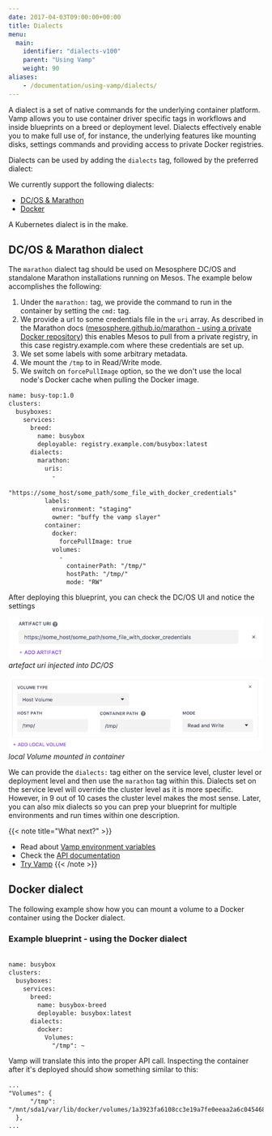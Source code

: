 ```yaml
---
date: 2017-04-03T09:00:00+00:00
title: Dialects
menu:
  main:
    identifier: "dialects-v100"
    parent: "Using Vamp"
    weight: 90
aliases:
    - /documentation/using-vamp/dialects/  
---
```


A dialect is a set of native commands for the underlying container platform.  Vamp allows you to use container driver
specific tags in workflows and inside blueprints on a breed or deployment level. Dialects effectively enable you to make
full use of, for instance, the underlying features like mounting disks, settings commands and providing access to private
Docker registries.

Dialects can be used by adding the `dialects` tag, followed by the preferred dialect:

We currently support the following dialects:

* [DC/OS & Marathon](/documentation/using-vamp/v1.0.0/dialects/#dc-os-marathon-dialect)
* [Docker](/documentation/using-vamp/v1.0.0/dialects/#docker-dialect)

A Kubernetes dialect is in the make.

## DC/OS & Marathon dialect

The `marathon` dialect tag should be used on Mesosphere DC/OS and standalone Marathon installations running on Mesos.
The example below accomplishes the following:

1. Under the `marathon:` tag, we provide the command to run in the container by setting the `cmd:` tag.
2. We provide a url to some credentials file in the `uri` array. As described in the Marathon docs ([mesosphere.github.io/marathon - using a private Docker repository](https://mesosphere.github.io/marathon/docs/native-docker.html#using-a-private-docker-repository)) this enables Mesos
to pull from a private registry, in this case registry.example.com where these credentials are set up.
3. We set some labels with some arbitrary metadata.
4. We mount the `/tmp` to in Read/Write mode.
5. We switch on `forcePullImage` option, so the we don't use the local node's Docker cache when pulling the Docker image.

```
name: busy-top:1.0
clusters:
  busyboxes:
    services:
      breed:
        name: busybox
        deployable: registry.example.com/busybox:latest
      dialects:
        marathon:
          uris:
            -
              "https://some_host/some_path/some_file_with_docker_credentials"
          labels:
            environment: "staging"
            owner: "buffy the vamp slayer"
          container:
            docker:
              forcePullImage: true
            volumes:
              -
                containerPath: "/tmp/"
                hostPath: "/tmp/"
                mode: "RW"
```

After deploying this blueprint, you can check the DC/OS UI and notice the settings

![](/images/screens/dcos_artefact_uri.png)
*artefact uri injected into DC/OS*

![](/images/screens/dcos_volume_mount.png)
*local Volume mounted in container*


We can provide the `dialects:` tag either on the service level, cluster level or deployment level and then use the `marathon`
tag within this. Dialects set on the service level will override the cluster level as it is more specific. However, in 9
out of 10 cases the cluster level makes the most sense. Later, you can also mix dialects so you can prep your blueprint
for multiple environments and run times within one description.

{{< note title="What next?" >}}
* Read about [Vamp environment variables](/documentation/using-vamp/v1.0.0/environment-variables/)
* Check the [API documentation](/documentation/api/api-reference)
* [Try Vamp](/documentation/installation/hello-world)
{{< /note >}}

## Docker dialect

The following example show how you can mount a volume to a Docker container using the Docker dialect.

### Example blueprint - using the Docker dialect

```

name: busybox
clusters:
  busyboxes:
    services:
      breed:
        name: busybox-breed
        deployable: busybox:latest
      dialects:
        docker:
          Volumes:
            "/tmp": ~
```

Vamp will translate this into the proper API call. Inspecting the container after it's deployed should show something similar to this:

```
...
"Volumes": {
      "/tmp": "/mnt/sda1/var/lib/docker/volumes/1a3923fa6108cc3e19a7fe0eeaa2a6c0454688ca6165d1919bf647f5f370d4d5/_data"
  },
...
```
